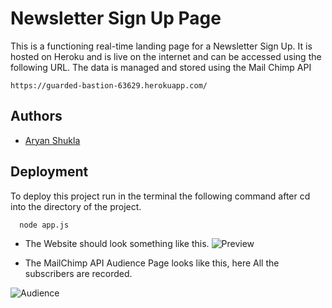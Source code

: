 
# Newsletter Sign Up Page

This is a functioning real-time landing page for a Newsletter Sign Up.
It is hosted on Heroku and is live on the internet and can be accessed using the following URL.
The data is managed and stored using the Mail Chimp API
```
https://guarded-bastion-63629.herokuapp.com/
``` 

## Authors

- [Aryan Shukla](https://www.github.com/aryannewyork)


## Deployment

To deploy this project run in the terminal the following command after cd into the directory of the project.

```bash
  node app.js
```

- The Website should look something like this.
![Preview](https://user-images.githubusercontent.com/79625246/174277352-bdce606e-4ef5-4264-a808-9fdfca92dfc7.jpg)

- The MailChimp API Audience Page looks like this, here All the subscribers are recorded.

![Audience](https://user-images.githubusercontent.com/79625246/174277783-c45e372c-02a1-4d62-a96f-d907ee2ef4fe.jpg)
